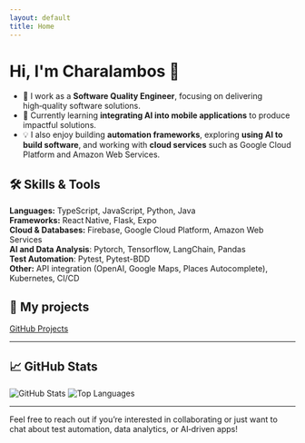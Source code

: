 ```yaml
---
layout: default
title: Home
---
```


# Hi, I'm Charalambos 👋

- 🔭 I work as a **Software Quality Engineer**, focusing on delivering high‑quality software solutions.
- 🌱 Currently learning **integrating AI into mobile applications** to produce impactful solutions.
- 💡 I also enjoy building **automation frameworks**, exploring **using AI to build software**, and working with **cloud services** such as Google Cloud Platform and Amazon Web Services.

## 🛠️ Skills & Tools

**Languages:** TypeScript, JavaScript, Python, Java  
**Frameworks:** React Native, Flask, Expo  
**Cloud & Databases:** Firebase, Google Cloud Platform, Amazon Web Services  
**AI and Data Analysis**: Pytorch, Tensorflow, LangChain, Pandas  
**Test Automation**: Pytest, Pytest-BDD  
**Other:** API integration (OpenAI, Google Maps, Places Autocomplete), Kubernetes, CI/CD  

## 🚀 My projects

[GitHub Projects](https://charalambosm.github.io/projects/)

---

## 📈 GitHub Stats

![GitHub Stats](https://github-readme-stats.vercel.app/api?username=charalambosm&show_icons=true)
![Top Languages](https://github-readme-stats.vercel.app/api/top-langs/?username=charalambosm&layout=compact)

---

Feel free to reach out if you’re interested in collaborating or just want to chat about test automation, data analytics, or AI‑driven apps!
